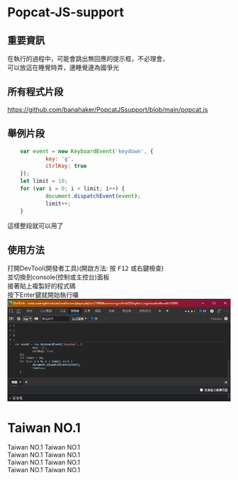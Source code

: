 # Popcat-JS-support
## 重要資訊  
在執行的過程中，可能會跳出無回應的提示框，不必理會，  
可以放這在睡覺時弄，邊睡覺邊為國爭光  

## 所有程式片段
https://github.com/banahaker/PopcatJSsupport/blob/main/popcat.js

## 舉例片段
```javascript
    var event = new KeyboardEvent('keydown', {  
            key: 'g',  
            ctrlKey: true  
    });  
    let limit = 10;  
    for (var i = 0; i < limit; i++) {  
            document.dispatchEvent(event);  
            limit++;  
    }  
```
這樣整段就可以用了  
## 使用方法 
打開DevTool(開發者工具)(開啟方法: 按 <kbd>F12</kbd> 或右鍵檢查)  
並切換到console(控制或主控台)面板  
接著貼上複製好的程式碼  
按下Enter鍵就開始執行囉  
![開法者工具](devtool.png)

# Taiwan NO.1
Taiwan NO.1
Taiwan NO.1  
Taiwan NO.1
Taiwan NO.1  
Taiwan NO.1
Taiwan NO.1  
Taiwan NO.1
Taiwan NO.1  
